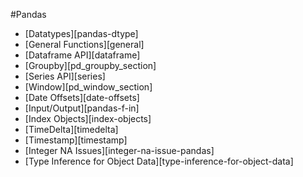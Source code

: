 #Pandas 

- [Datatypes][pandas-dtype]
- [General Functions][general]
- [Dataframe API][dataframe]
- [Groupby][pd_groupby_section]
- [Series API][series]
- [Window][pd_window_section]
- [Date Offsets][date-offsets]
- [Input/Output][pandas-f-in]
- [Index Objects][index-objects]
- [TimeDelta][timedelta]
- [Timestamp][timestamp]
- [Integer NA Issues][integer-na-issue-pandas]
- [Type Inference for Object Data][type-inference-for-object-data]